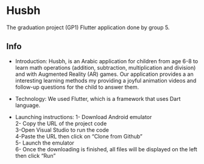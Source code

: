 # Husbh

The graduation project (GP1) Flutter application done by group 5.

## Info

- Introduction:
Husbh, is an Arabic application for children from age 6-8 to learn math operations (addition, subtraction, multiplication and division) and with Augmented Reality (AR) games. Our application provides a an interesting learning methods my providing a joyful animation videos and follow-up questions for the child to answer them.

- Technology:
We used Flutter, which is a framework that uses Dart language.

- Launching instructions:
1- Download Android emulator\
2- Copy the URL of the project code\
3-Open Visual Studio to run the code\
4-Paste the URL then click on “Clone from Github”\
5- Launch the emulator\
6- Once the downloading is finished, all files will be displayed on the left then click “Run”


